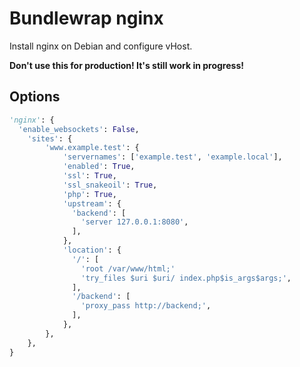# Bundlewrap nginx
Install nginx on Debian and configure vHost.

__Don't use this for production! It's still work in progress!__

## Options
```python
'nginx': {
  'enable_websockets': False,
    'sites': {
        'www.example.test': {
            'servernames': ['example.test', 'example.local'],
            'enabled': True,
            'ssl': True,
            'ssl_snakeoil': True,
            'php': True,
            'upstream': {
              'backend': [
                'server 127.0.0.1:8080',
              ],
            },
            'location': {
              '/': [
                'root /var/www/html;'
                'try_files $uri $uri/ index.php$is_args$args;',
              ],
              '/backend': [
                'proxy_pass http://backend;',
              ],
            },
        },
    },
}
```